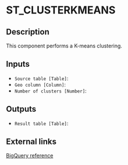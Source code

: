 
# ST_CLUSTERKMEANS
## Description

 This component performs a K-means clustering.
 
## Inputs
* `Source table [Table]`: 
* `Geo column [Column]`: 
* `Number of clusters [Number]`: 

## Outputs
* `Result table [Table]`: 

## External links
[BigQuery reference](https://docs.carto.com/data-and-analysis/analytics-toolbox-for-bigquery/sql-reference/clustering#st_clusterkmeans)
      